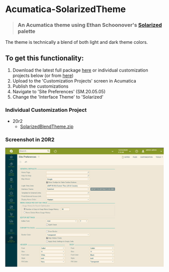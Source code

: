 # Acumatica-SolarizedTheme
> ### An Acumatica theme using Ethan Schoonover's [Solarized](https://ethanschoonover.com/solarized/) palette

The theme is technically a blend of both light and dark theme colors.

## To get this functionality:
1. Download the latest full package [here](https://github.com/beardedmogul/Acumatica-SolarizedTheme/releases/download/20r2/SolarizedBlendTheme.zip) or individual customization projects below (or from [here](20r2/))
1. Upload to the 'Customization Projects' screen in Acumatica
1. Publish the customizations
1. Navigate to 'Site Preferences' (SM.20.05.05)
1. Change the 'Interface Theme' to 'Solarized'

### Individual Customization Project
* 20r2
  * [SolarizedBlendTheme.zip](https://github.com/beardedmogul/Acumatica-SolarizedTheme/raw/20r2/20r2/SolarizedBlendTheme.zip)

### Screenshot in 20R2
![screenshot](/20r2/theme.png) 
